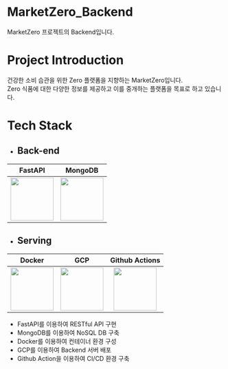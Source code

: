 # MarketZero_Backend

MarketZero 프로젝트의 Backend입니다.

# Project Introduction

건강한 소비 습관을 위한 Zero 플랫폼을 지향하는 MarketZero입니다.  
Zero 식품에 대한 다양한 정보를 제공하고 이를 중개하는 플랫폼을 목표로 하고 있습니다.  

# Tech Stack

- ## Back-end

FastAPI | MongoDB
:---: | :---:
<img src="https://user-images.githubusercontent.com/67851701/216809055-6e745f22-3f6f-438a-ad53-7f4c01daba40.png" width="100px" height="100px"> | <img src="https://github.com/market-zero/MarketZero_Backend/assets/67851701/405a59a6-70e9-40a6-8c3b-adeb7e36aa00" width="100px" height="100px">

- ## Serving

Docker | GCP | Github Actions
:---: | :---: | :---:
<img src="https://github.com/market-zero/MarketZero_Backend/assets/67851701/7f4d1f08-1788-40e2-abef-ed8238f5b310" width="100px" height="100px"> | <img src="https://user-images.githubusercontent.com/67851701/216809494-01bc7465-a1b9-4fbd-ba12-9fe260f652f0.png" width="100px" height="100px"> | <img src="https://github.com/market-zero/MarketZero_Backend/assets/67851701/3cc8b2b2-32ee-40f8-b1b5-894034b37f9f" width="100px" height="100px">

* FastAPI를 이용하여 RESTful API 구현
* MongoDB를 이용하여 NoSQL DB 구축
* Docker를 이용하여 컨테이너 환경 구성
* GCP를 이용하여 Backend 서버 배포
* Github Action을 이용하여 CI/CD 환경 구축
